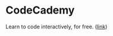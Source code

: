 # CodeCademy

Learn to code interactively, for free. ([link][codecademy])

[codecademy]: https://www.codecademy.com/